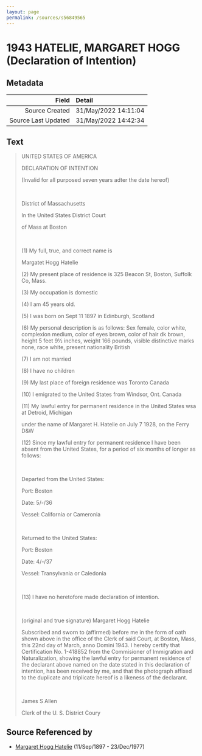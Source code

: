 ```yaml
---
layout: page
permalink: /sources/s56849565
---
```


# 1943 HATELIE, MARGARET HOGG (Declaration of Intention)

## Metadata
Field | Detail
---:|:---
Source Created | 31/May/2022 14:11:04
Source Last Updated | 31/May/2022 14:42:34

## Text

> UNITED STATES OF AMERICA
>
> DECLARATION OF INTENTION
>
> (Invalid for all purposed seven years adter the date hereof)
>
> <br/>
>
> District of Massachusetts
>
> In the United States District Court
>
> of Mass at Boston
>
> <br/>
>
> (1) My full, true, and correct name is
>
> Margatet Hogg Hatelie
>
> (2) My present place of residence is 325 Beacon St, Boston, Suffolk Co, Mass.
>
> (3) My occupation is domestic
>
> (4) I am 45 years old.
>
> (5) I was born on Sept 11 1897 in Edinburgh, Scotland
>
> (6) My personal description is as follows: Sex female, color white, complexion medium, color of eyes brown, color of hair dk brown, height 5 feet 9½ inches, weight 166 pounds, visible distinctive marks none, race white, present nationality British
>
> (7) I am not married
>
> (8) I have no children
>
> (9) My last place of foreign residence was Toronto Canada
>
> (10) I emigrated to the United States from Windsor, Ont. Canada
>
> (11) My lawful entry for permanent residence in the United States wsa at Detroid, Michigan
>
> under the name of Margaret H. Hatelie on July 7 1928, on the Ferry D&W
>
> (12) Since my lawful entry for permanent residence I have been absent from the United States, for a period of six months of longer as follows:
>
> <br/>
>
> Departed from the United States:
>
> Port: Boston
>
> Date: 5/-/36
>
> Vessel: California or Cameronia
>
> <br/>
>
> Returned to the United States:
>
> Port: Boston
>
> Date: 4/-/37
>
> Vessel: Transylvania or Caledonia
>
> <br/>
>
> (13) I have no heretofore made declaration of intention.
>
> <br/>
>
> (original and true signature) Margaret Hogg Hatelie
>
> Subscribed and sworn to (affirmed) before me in the form of oath shown above in the office of the Clerk of said Court, at Boston, Mass, this 22nd day of March, anno Domini 1943. I hereby certify that Certification No. 1-418852 from the Commisioner of Immigration and Naturalization, showing the lawful entry for permanent residence of the declarant above named on the date stated in this declaration of intention, has been received by me, and that the photograph affixed to the duplicate and triplicate hereof is a likeness of the declarant.
>
> <br/>
>
> James S Allen
>
> Clerk of the U. S. District Coury
>

## Source Referenced by

* [Margaret Hogg Hatelie](../people/@43723296@-margaret-hogg-hatelie-b1897-9-11-d1977-12-23.md) (11/Sep/1897 - 23/Dec/1977)
